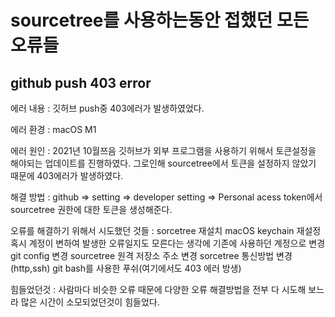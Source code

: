 # sourcetree를 사용하는동안 접했던 모든 오류들


## github push 403 error

에러 내용 : 
    깃허브 push중 403에러가 발생하였었다.

에러 환경 : 
    macOS M1 

에러 원인 : 
    2021년 10월쯔음 깃허브가 외부 프로그램을 사용하기 위해서 토큰설정을 해야되는 업데이트를 진행하였다. 그로인해 sourcetree에서 토큰을 설정하지 않았기 때문에 403에러가 발생하였다.

해결 방법 : 
    github => setting => developer setting => Personal acess token에서 sourcetree 권한에 대한 토큰을 생성해준다.

오류를 해결하기 위해서 시도했던 것들 :
    sorcetree 재설치 
    macOS keychain 재설정
    혹시 계정이 변하여 발생한 오류일지도 모른다는 생각에 기존에 사용하던 계정으로 변경
    git config 변경
    sourcetree 원격 저장소 주소 변경
    sorcetree 통신방법 변경 (http,ssh)
    git bash를 사용한 푸쉬(여기에서도 403 에러 방생)

힘들었던것 :
    사람마다 비슷한 오류 때문에 다양한 오류 해결방법을 전부 다 시도해 보느라 많은 시간이 소모되었던것이 힘들었다.